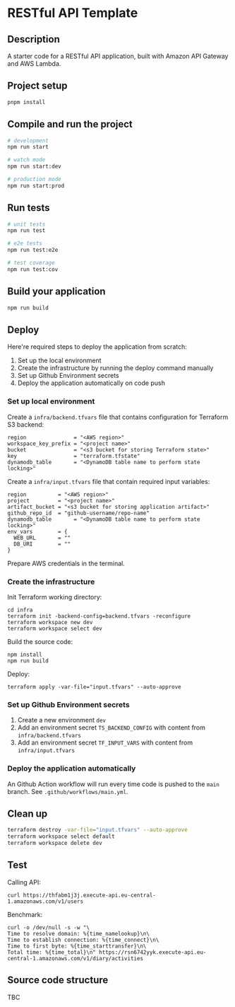 # RESTful API Template

## Description

A starter code for a RESTful API application, built with Amazon API Gateway and AWS Lambda.


## Project setup

```bash
pnpm install
```

## Compile and run the project

```bash
# development
npm run start

# watch mode
npm run start:dev

# production mode
npm run start:prod
```

## Run tests

```bash
# unit tests
npm run test

# e2e tests
npm run test:e2e

# test coverage
npm run test:cov
```



## Build your application

```bash
npm run build
```


## Deploy

Here're required steps to deploy the application from scratch:

1. Set up the local environment
2. Create the infrastructure by running the deploy command manually
3. Set up Github Environment secrets
4. Deploy the application automatically on code push

### Set up local environment

Create a `infra/backend.tfvars` file that contains configuration for Terraform S3 backend:
```hcl filename="infra/backend.tfvars"
region               = "<AWS region>"
workspace_key_prefix = "<project name>"
bucket               = "<s3 bucket for storing Terraform state>"
key                  = "terraform.tfstate"
dynamodb_table       = "<DynamoDB table name to perform state locking>"
```

Create a `infra/input.tfvars` file that contain required input variables:
```hcl filename="params.tfvars"
region          = "<AWS region>"
project         = "<project name>"
artifact_bucket = "<s3 bucket for storing application artifact>"
github_repo_id  = "github-username/repo-name"
dynamodb_table       = "<DynamoDB table name to perform state locking>"
env_vars        = {
  WEB_URL       = ""
  DB_URI        = ""
}
```

Prepare AWS credentials in the terminal.

### Create the infrastructure

Init Terraform working directory:
```shell
cd infra
terraform init -backend-config=backend.tfvars -reconfigure
terraform workspace new dev
terraform workspace select dev
```

Build the source code:
```shell
npm install
npm run build

```
Deploy:
```shell
terraform apply -var-file="input.tfvars" --auto-approve
```

### Set up Github Environment secrets

1. Create a new environment `dev`
2. Add an environment secret `TS_BACKEND_CONFIG` with content from `infra/backend.tfvars`
3. Add an environment secret `TF_INPUT_VARS` with content from `infra/input.tfvars`


### Deploy the application automatically 

An Github Action workflow will run every time code is pushed to the `main` branch. See `.github/workflows/main.yml`.


## Clean up

```sh
terraform destroy -var-file="input.tfvars" --auto-approve
terraform workspace select default
terraform workspace delete dev
```


## Test

Calling API:
```shell
curl https://thfabm1j3j.execute-api.eu-central-1.amazonaws.com/v1/users
```

Benchmark:
```shell
curl -o /dev/null -s -w "\
Time to resolve domain: %{time_namelookup}\n\
Time to establish connection: %{time_connect}\n\
Time to first byte: %{time_starttransfer}\n\
Total time: %{time_total}\n" https://rsn6742yyk.execute-api.eu-central-1.amazonaws.com/v1/diary/activities
```


## Source code structure

TBC